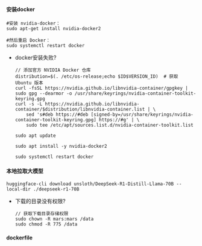 #### 安装docker

```shell
#安装 nvidia-docker：
sudo apt-get install nvidia-docker2

#然后重启 Docker：
sudo systemctl restart docker
```

- docker安装失败?

  ```shell
  // 添加官方 NVIDIA Docker 仓库
  distribution=$(. /etc/os-release;echo $ID$VERSION_ID)  # 获取 Ubuntu 版本
  curl -fsSL https://nvidia.github.io/libnvidia-container/gpgkey | sudo gpg --dearmor -o /usr/share/keyrings/nvidia-container-toolkit-keyring.gpg
  curl -s -L https://nvidia.github.io/libnvidia-container/$distribution/libnvidia-container.list | \
      sed 's#deb https://#deb [signed-by=/usr/share/keyrings/nvidia-container-toolkit-keyring.gpg] https://#g' | \
      sudo tee /etc/apt/sources.list.d/nvidia-container-toolkit.list
      
  sudo apt update
  
  sudo apt install -y nvidia-docker2
  
  sudo systemctl restart docker
  ```

  



#### 本地拉取大模型

```shell
huggingface-cli download unsloth/DeepSeek-R1-Distill-Llama-70B --local-dir ./deepseek-r1-70B
```

- 下载的目录没有权限?

  ```shell
  // 获取下载目录存储权限
  sudo chown -R mars:mars /data
  sudo chmod -R 775 /data
  ```

  

#### dockerfile

```dockerfile

```

